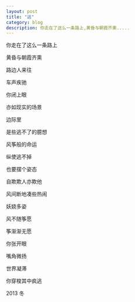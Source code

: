 ```yaml
---
layout: post
title: "逃"
category: blog
description: 你走在了这么一条路上,黄昏与朝霞齐熏.....
---
```



你走在了这么一条路上
 
黄昏与朝霞齐熏
 
路边人来往
 
车声疾驰
 
 
 
你闭上眼
 
亦如现实的场景
 
边际里
 
是些逃不了的臆想
 
 
 
风筝般的命运
 
纵使逃不掉
 
也要摆个姿态
 
自欺欺人亦欺他
 
 
 
风间断地凑些热闹
 
妖娆多姿
 
风不随筝愿
 
筝渐渐无愿
 
 
 
你张开眼
 
嘴角微扬
 
世界凝滞
 
你穿梭其中疯逃





2013  冬